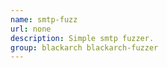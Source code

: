 ```yaml
---
name: smtp-fuzz
url: none
description: Simple smtp fuzzer.
group: blackarch blackarch-fuzzer
---
```

